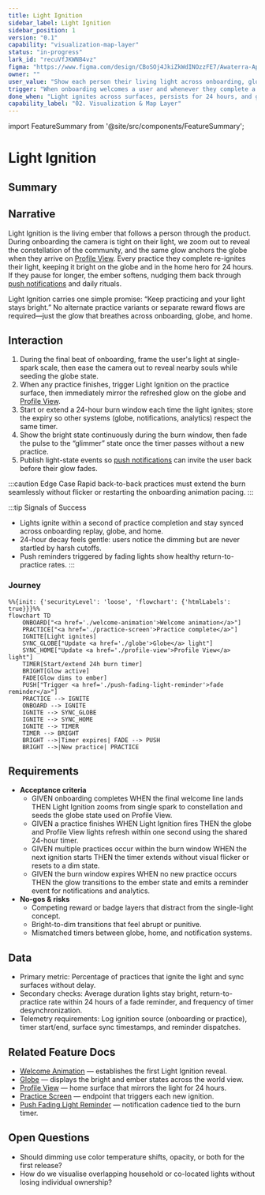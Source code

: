 ```yaml
---
title: Light Ignition
sidebar_label: Light Ignition
sidebar_position: 1
version: "0.1"
capability: "visualization-map-layer"
status: "in-progress"
lark_id: "recuVfJKWNB4vz"
figma: "https://www.figma.com/design/CBoSOj4JkiZkWdINOzzFE7/Awaterra-App-UIUX?node-id=48-23"
owner: ""
user_value: "Show each person their living light across onboarding, globe, and home to sustain daily practice"
trigger: "When onboarding welcomes a user and whenever they complete a practice"
done_when: "Light ignites across surfaces, persists for 24 hours, and gracefully dims unless refreshed by a new practice"
capability_label: "02. Visualization & Map Layer"
---
```


import FeatureSummary from '@site/src/components/FeatureSummary';

# Light Ignition

## Summary

<FeatureSummary />

## Narrative
Light Ignition is the living ember that follows a person through the product. During onboarding the camera is tight on their light, we zoom out to reveal the constellation of the community, and the same glow anchors the globe when they arrive on [Profile View](./profile-view.md). Every practice they complete re-ignites their light, keeping it bright on the globe and in the home hero for 24 hours. If they pause for longer, the ember softens, nudging them back through [push notifications](./push-fading-light-reminder.md) and daily rituals.

Light Ignition carries one simple promise: “Keep practicing and your light stays bright.” No alternate practice variants or separate reward flows are required—just the glow that breathes across onboarding, globe, and home.

## Interaction
1. During the final beat of onboarding, frame the user's light at single-spark scale, then ease the camera out to reveal nearby souls while seeding the globe state.
2. When any practice finishes, trigger Light Ignition on the practice surface, then immediately mirror the refreshed glow on the globe and [Profile View](./profile-view.md).
3. Start or extend a 24-hour burn window each time the light ignites; store the expiry so other systems (globe, notifications, analytics) respect the same timer.
4. Show the bright state continuously during the burn window, then fade the pulse to the “glimmer” state once the timer passes without a new practice.
5. Publish light-state events so [push notifications](./push-fading-light-reminder.md) can invite the user back before their glow fades.

:::caution Edge Case
Rapid back-to-back practices must extend the burn seamlessly without flicker or restarting the onboarding animation pacing.
:::

:::tip Signals of Success
- Lights ignite within a second of practice completion and stay synced across onboarding replay, globe, and home.
- 24-hour decay feels gentle: users notice the dimming but are never startled by harsh cutoffs.
- Push reminders triggered by fading lights show healthy return-to-practice rates.
:::

### Journey

```mermaid
%%{init: {'securityLevel': 'loose', 'flowchart': {'htmlLabels': true}}}%%
flowchart TD
    ONBOARD["<a href='./welcome-animation'>Welcome animation</a>"]
    PRACTICE["<a href='./practice-screen'>Practice complete</a>"]
    IGNITE[Light ignites]
    SYNC_GLOBE["Update <a href='./globe'>Globe</a> light"]
    SYNC_HOME["Update <a href='./profile-view'>Profile View</a> light"]
    TIMER[Start/extend 24h burn timer]
    BRIGHT[Glow active]
    FADE[Glow dims to ember]
    PUSH["Trigger <a href='./push-fading-light-reminder'>fade reminder</a>"]
    PRACTICE --> IGNITE
    ONBOARD --> IGNITE
    IGNITE --> SYNC_GLOBE
    IGNITE --> SYNC_HOME
    IGNITE --> TIMER
    TIMER --> BRIGHT
    BRIGHT -->|Timer expires| FADE --> PUSH
    BRIGHT -->|New practice| PRACTICE
```

## Requirements
- **Acceptance criteria**
  - GIVEN onboarding completes WHEN the final welcome line lands THEN Light Ignition zooms from single spark to constellation and seeds the globe state used on Profile View.
  - GIVEN a practice finishes WHEN Light Ignition fires THEN the globe and Profile View lights refresh within one second using the shared 24-hour timer.
  - GIVEN multiple practices occur within the burn window WHEN the next ignition starts THEN the timer extends without visual flicker or resets to a dim state.
  - GIVEN the burn window expires WHEN no new practice occurs THEN the glow transitions to the ember state and emits a reminder event for notifications and analytics.
- **No-gos & risks**
  - Competing reward or badge layers that distract from the single-light concept.
  - Bright-to-dim transitions that feel abrupt or punitive.
  - Mismatched timers between globe, home, and notification systems.

## Data
- Primary metric: Percentage of practices that ignite the light and sync surfaces without delay.
- Secondary checks: Average duration lights stay bright, return-to-practice rate within 24 hours of a fade reminder, and frequency of timer desynchronization.
- Telemetry requirements: Log ignition source (onboarding or practice), timer start/end, surface sync timestamps, and reminder dispatches.

## Related Feature Docs
- [Welcome Animation](./welcome-animation.md) — establishes the first Light Ignition reveal.
- [Globe](./globe.md) — displays the bright and ember states across the world view.
- [Profile View](./profile-view.md) — home surface that mirrors the light for 24 hours.
- [Practice Screen](./practice-screen.md) — endpoint that triggers each new ignition.
- [Push Fading Light Reminder](./push-fading-light-reminder.md) — notification cadence tied to the burn timer.

## Open Questions
- Should dimming use color temperature shifts, opacity, or both for the first release?
- How do we visualise overlapping household or co-located lights without losing individual ownership?
